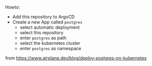 Howto:
- Add this repository to ArgoCD
- Create a new App called `postgres`
  - select automatic deployment
  - select this repository
  - enter `postgres` as path
  - select the kubernetes cluster
  - enter `postgres` as namespace

from https://www.airplane.dev/blog/deploy-postgres-on-kubernetes